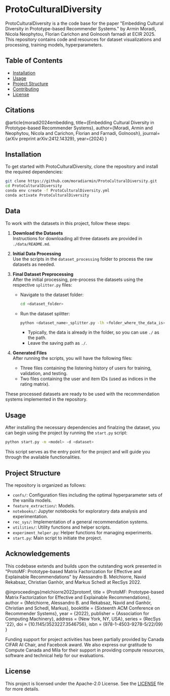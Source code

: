 # ProtoCulturalDiversity

ProtoCulturalDiversity is a the code base for the paper "Embedding Cultural Diversity in Prototype-based Recommender Systems." by Armin Moradi, Nicola Neophytou, Florian Carichon and Golnoosh farnadi at ECIR 2025. This repository contains code and resources for dataset visualizations and processing, training models, hyperparameters.

## Table of Contents

- [Installation](#installation)
- [Usage](#usage)
- [Project Structure](#project-structure)
- [Contributing](#contributing)
- [License](#license)

## Citations
@article{moradi2024embedding,
  title={Embedding Cultural Diversity in Prototype-based Recommender Systems},
  author={Moradi, Armin and Neophytou, Nicola and Carichon, Florian and Farnadi, Golnoosh},
  journal={arXiv preprint arXiv:2412.14329},
  year={2024}
}

## Installation

To get started with ProtoCulturalDiversity, clone the repository and install the required dependencies:

```bash
git clone https://github.com/moradiarmin/ProtoCulturalDiversity.git
cd ProtoCulturalDiversity
conda env create -f ProtoCulturalDiversity.yml
conda activate ProtoCulturalDiversity
```


## Data

To work with the datasets in this project, follow these steps:

1. **Download the Datasets**  
   Instructions for downloading all three datasets are provided in `./data/README.md`.

2. **Initial Data Processing**  
   Use the scripts in the `dataset_processing` folder to process the raw datasets as needed.

3. **Final Dataset Preprocessing**  
   After the initial processing, pre-process the datasets using the respective `splitter.py` files:

   - Navigate to the dataset folder:  
     ```bash
     cd <dataset_folder>
     ```
   - Run the dataset splitter:  
     ```bash
     python <dataset_name>_splitter.py -lh <folder_where_the_data_is>
     ```
     - Typically, the data is already in the folder, so you can use `./` as the path.  
     - Leave the saving path as `./`.

4. **Generated Files**  
   After running the scripts, you will have the following files:
   - Three files containing the listening history of users for training, validation, and testing.
   - Two files containing the user and item IDs (used as indices in the rating matrix).

These processed datasets are ready to be used with the recommendation systems implemented in the repository.


## Usage

After installing the necessary dependencies and finalzing the dataset, you can begin using the project by running the `start.py` script:

```bash
python start.py -m <model> -d <dataset>
```

This script serves as the entry point for the project and will guide you through the available functionalities.

## Project Structure

The repository is organized as follows:

- `confs/`: Configuration files including the optimal hyperparameter sets of the vanilla models.
- `feature_extraction/`: Models.
- `notebooks/`: Jupyter notebooks for exploratory data analysis and experimentation.
- `rec_sys/`: Implementation of a general recommendation systems.
- `utilities/`: Utility functions and helper scripts.
- `experiment_helper.py`: Helper functions for managing experiments.
- `start.py`: Main script to initiate the project.

## Acknowledgements
This codebase extends and builds upon the outstanding work presented in "ProtoMF: Prototype-based Matrix Factorization for Effective and Explainable Recommendations" by Alessandro B. Melchiorre, Navid Rekabsaz, Christian Ganhör, and Markus Schedl at RecSys 2022.

@inproceedings{melchiorre2022protomf,
    title = {ProtoMF: Prototype-based Matrix Factorization for Effective and Explainable Recommendations},
    author = {Melchiorre, Alessandro B. and Rekabsaz, Navid and Ganhör, Christian and Schedl, Markus},
    booktitle = {Sixteenth ACM Conference on Recommender Systems},
    year = {2022},
    publisher = {Association for Computing Machinery},
    address = {New York, NY, USA},
    series = {RecSys '22},
    doi = {10.1145/3523227.3546756},
    isbn = {978-1-4503-9278-5/22/09}
}

Funding support for project activities has been partially provided by Canada CIFAR AI Chair, and Facebook award. We also express
our gratitude to Compute Canada and Mila for their support in providing compute resources, software and technical help for our evaluations.


## License

This project is licensed under the Apache-2.0 License. See the [LICENSE](LICENSE) file for more details. 



